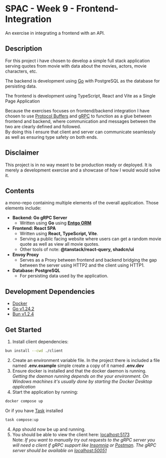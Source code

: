 # SPAC - Week 9 - Frontend-Integration
An exercise in integrating a frontend with an API.

## Description
For this project i have chosen to develop a simple full stack application serving quotes from movie with data about the movies, actors, movie characters, etc.  

The backend is development using [Go](https://go.dev/) with PostgreSQL as the database for persisting data.

The frontend is development using TypeScript, React and Vite as a Single Page Application

Because the exercises focuses on frontend/backend integration I have chosen to use [Protocol Buffers](https://protobuf.dev/) and [gRPC](https://grpc.io/docs/what-is-grpc/introduction/) to function as a glue between frontend and backend, where communication and messages between the two are clearly defined and followed.  
By doing this I ensure that client and server can communicate seamlessly as well as ensuring type safety on both ends.

## Disclaimer
This project is in no way meant to be production ready or deployed. It is merely a development exercise and a showcase of how I would would solve it.

## Contents
a mono-repo containing multiple elements of the overall application. Those elements include:
- __Backend: Go gRPC Server__ 
   - Written using __Go__ using [__Entgo ORM__](https://entgo.io/docs/getting-started/)
- __Frontend: React SPA__ 
   - Written using __React, TypeScript, Vite__.
   - Serving a public facing website where users can get a random movie quote as well as view all movie quotes.  
   - Other tools of note: __@tanstack/react-query, shadcn/ui__
- __Envoy Proxy__
   - Serves as a Proxy between frontend and backend bridging the gap between the server using HTTP2 and the client using HTTP1.
- __Database: PostgreSQL__
   - For persisting data used by the application.

## Development Dependencies
- [Docker](https://www.docker.com/get-started/)
- [Go v1.24.2](https://go.dev/)
- [Bun v1.2.4](https://bun.sh/)

## Get Started
1. Install client dependencies:
```sh
bun install --cwd ./client
```
2. Create an environment variable file. In the project there is included a file named __.env.example__ simple create a copy of it named __.env.dev__
2. Ensure docker is installed and that the docker daemon is running.  
*Getting the daemon running depends on the your environment. On Windows machines it's usually done by starting the Docker Desktop application*
3. Start the application by running:
```sh
docker compose up
```
Or if you have [Task](https://taskfile.dev/) installed
```sh
task compose:up
```
4. App should now be up and running.  
5. You should be able to view the client here: [localhost:5173](http://localhost:5173/)  
Note: *If you want to manually try out requests to the gRPC server you will need a client if gRPC support like [Insomnia](https://insomnia.rest/) or [Postman](https://www.postman.com/downloads/). The gRPC server should be available on [localhost:50051](http://localhost:50051)*
